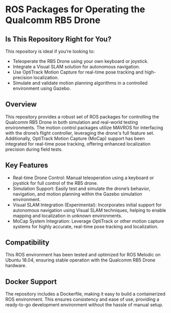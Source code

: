 # ROS Packages for Operating the Qualcomm RB5 Drone

## Is This Repository Right for You?

This repository is ideal if you’re looking to:

  - Teleoperate the RB5 Drone using your own keyboard or joystick.
  - Integrate a Visual SLAM solution for autonomous navigation.
  - Use OptiTrack Motion Capture for real-time pose tracking and high-precision localization.
  - Simulate and validate motion planning algorithms in a controlled environment using Gazebo.

## Overview

This repository provides a robust set of ROS packages for controlling the Qualcomm RB5 Drone in both simulation and real-world testing environments. The motion control packages utilize MAVROS for interfacing with the drone’s flight controller, leveraging the drone's full feature set. Additionally, OptiTrack Motion Capture (MoCap) support has been integrated for real-time pose tracking, offering enhanced localization precision during field tests.

## Key Features

  - Real-time Drone Control: Manual teleoperation using a keyboard or joystick for full control of the RB5 drone.
  - Simulation Support: Easily test and simulate the drone’s behavior, navigation, and motion planning within the Gazebo simulation environment.
  - Visual SLAM Integration (Experimental): Incorporates initial support for autonomous navigation using Visual SLAM techniques, helping to enable mapping and localization in unknown environments.
  - MoCap System Integration: Leverage OptiTrack or other motion capture systems for highly accurate, real-time pose tracking and localization.
  

## Compatibility

This ROS environment has been tested and optimized for ROS Melodic on Ubuntu 18.04, ensuring stable operation with the Qualcomm RB5 Drone hardware.

## Docker Support

The repository includes a Dockerfile, making it easy to build a containerized ROS environment. This ensures consistency and ease of use, providing a ready-to-go development environment without the hassle of manual setup.
